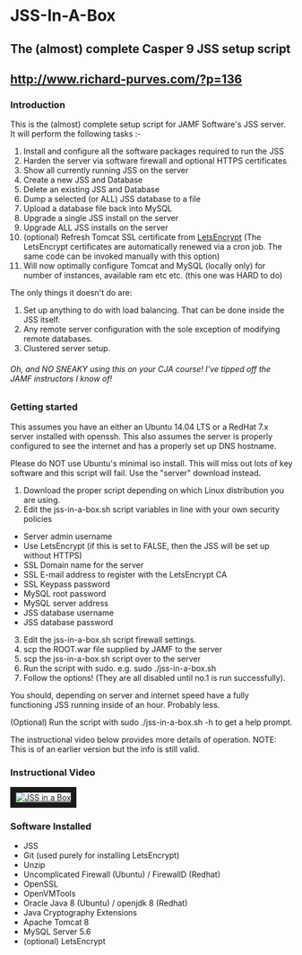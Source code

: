 # JSS-In-A-Box

## The (almost) complete Casper 9 JSS setup script
## http://www.richard-purves.com/?p=136

### Introduction

This is the (almost) complete setup script for JAMF Software's JSS server. It will perform the following tasks :-

1. Install and configure all the software packages required to run the JSS
2. Harden the server via software firewall and optional HTTPS certificates
3. Show all currently running JSS on the server
4. Create a new JSS and Database
5. Delete an existing JSS and Database
6. Dump a selected (or ALL) JSS database to a file
7. Upload a database file back into MySQL
8. Upgrade a single JSS install on the server
9. Upgrade ALL JSS installs on the server
10. (optional) Refresh Tomcat SSL certificate from [LetsEncrypt](http://letsencrypt.org)
(The LetsEncrypt certificates are automatically renewed via a cron job. The same code can be invoked manually with this option)
11. Will now optimally configure Tomcat and MySQL (locally only) for number of instances, available ram etc etc.
(this one was HARD to do)

The only things it doesn't do are:
1) Set up anything to do with load balancing. That can be done inside the JSS itself.
2) Any remote server configuration with the sole exception of modifying remote databases.
3) Clustered server setup.

###### Oh, and NO SNEAKY using this on your CJA course! I've tipped off the JAMF instructors I know of!

### Getting started

This assumes you have an either an Ubuntu 14.04 LTS or a RedHat 7.x server installed with openssh.
This also assumes the server is properly configured to see the internet and has a properly set up DNS hostname.

Please do NOT use Ubuntu's minimal iso install. This will miss out lots of key software and this script will fail. Use the "server" download instead.

1. Download the proper script depending on which Linux distribution you are using.
2. Edit the jss-in-a-box.sh script variables in line with your own security policies
  - Server admin username
  - Use LetsEncrypt		(if this is set to FALSE, then the JSS will be set up without HTTPS)
  - SSL Domain name for the server
  - SSL E-mail address to register with the LetsEncrypt CA
  - SSL Keypass password
  - MySQL root password
  - MySQL server address
  - JSS database username
  - JSS database password
3. Edit the jss-in-a-box.sh script firewall settings.
4. scp the ROOT.war file supplied by JAMF to the server
5. scp the jss-in-a-box.sh script over to the server
6. Run the script with sudo. e.g. sudo ./jss-in-a-box.sh
7. Follow the options! (They are all disabled until no.1 is run successfully).

You should, depending on server and internet speed have a fully functioning JSS running inside of an hour. Probably less.

(Optional) Run the script with sudo ./jss-in-a-box.sh -h to get a help prompt.

The instructional video below provides more details of operation. NOTE: This is of an earlier version but the info is still valid.

### Instructional Video

<a href="http://www.youtube.com/watch?feature=player_embedded&v=ZMx-Xb2a9dM" target="_blank"><img src="http://img.youtube.com/vi/ZMx-Xb2a9dM/0.jpg" alt="JSS in a Box" border="10" /></a>

### Software Installed

* JSS
* Git (used purely for installing LetsEncrypt)
* Unzip
* Uncomplicated Firewall (Ubuntu) / FirewallD (Redhat)
* OpenSSL
* OpenVMTools
* Oracle Java 8 (Ubuntu) / openjdk 8 (Redhat)
* Java Cryptography Extensions
* Apache Tomcat 8
* MySQL Server 5.6
* (optional) LetsEncrypt
